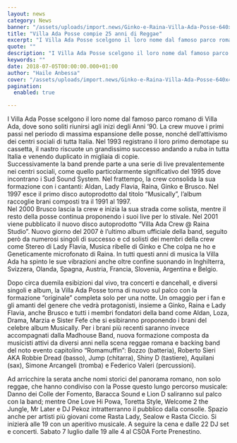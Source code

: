 ```yaml
---
layout: news
category: News
banner: "/assets/uploads/import.news/Ginko-e-Raina-Villa-Ada-Posse-640x427.jpg"
title: "Villa Ada Posse compie 25 anni di Reggae"
excerpt: "I Villa Ada Posse scelgono il loro nome dal famoso parco romano di Villa Ada, dove sono soliti riunirsi agli inizi degli Anni ’90. La crew muove i primi passi nel periodo di massima espansione delle posse, nonché dell’attivismo dei centri sociali di tutta Italia. Nel 1993 registrano il loro primo demotape su cassetta, il [&hellip"
quote: ""
description: "I Villa Ada Posse scelgono il loro nome dal famoso parco romano di Villa Ada, dove sono soliti riunirsi agli inizi degli Anni ’90. La crew muove i primi passi nel periodo di massima espansione delle posse, nonché dell’attivismo dei centri sociali di tutta Italia. Nel 1993 registrano il loro primo demotape su cassetta, il [&hellip"
keywords: ""
date: 2018-07-05T00:00:00.000+01:00
author: "Haile Anbessa"
cover: "/assets/uploads/import.news/Ginko-e-Raina-Villa-Ada-Posse-640x427.jpg"
pagination:
  enabled: true

---
```


I Villa Ada Posse scelgono il loro nome dal famoso parco romano di Villa Ada, dove sono soliti riunirsi agli inizi degli Anni ’90\. La crew muove i primi passi nel periodo di massima espansione delle posse, nonché dell’attivismo dei centri sociali di tutta Italia. Nel 1993 registrano il loro primo demotape su cassetta, il nastro riscuote un grandissimo successo andando a ruba in tutta Italia e venendo duplicato in migliaia di copie.  
Successivamente la band prende parte a una serie di live prevalentemente nei centri sociali, come quello particolarmente significativo del 1995 dove incontrano i Sud Sound System. Nel frattempo, la crew consolida la sua formazione con i cantanti: Aldan, Lady Flavia, Raina, Ginko e Brusco. Nel 1997 esce il primo disco autoprodotto dal titolo “Musically”, l’album raccoglie brani composti tra il 1991 al 1997.  
Nel 2000 Brusco lascia la crew e inizia la sua strada come solista, mentre il resto della posse continua proponendo i suoi live per lo stivale. Nel 2001 viene pubblicato il nuovo disco autoprodotto “Villa Ada Crew @ Raina Studio”. Nuovo giorno del 2007 è l’ultimo album ufficiale della band, seguito però da numerosi singoli di successo e cd solisti dei membri della crew come Stereo di Lady Flavia, Musica ribelle di Ginko e Che colpa ne ho e Geneticamente microfonato di Raina. In tutti questi anni di musica la Villa Ada ha spinto le sue vibrazioni anche oltre confine suonando in Inghilterra, Svizzera, Olanda, Spagna, Austria, Francia, Slovenia, Argentina e Belgio.

Dopo circa duemila esibizioni dal vivo, tra concerti e dancehall, e diversi singoli e album, la Villa Ada Posse torna di nuovo sul palco con la formazione “originale” completa solo per una notte. Un omaggio per i fan e gli amanti del genere che vedrà protagonisti, insieme a Ginko, Raina e Lady Flavia, anche Brusco e tutti i membri fondatori della band come Aldan, Loza, Drama, Marzia e Sister Fefe che si esibiranno proponendo i brani del celebre album Musically. Per i brani più recenti saranno invece accompagnati dalla Madhouse Band, nuova formazione composta da musicisti attivi da diversi anni nella scena reggae romana e backing band del noto evento capitolino “Romamuffin”: Bozzo (batteria), Roberto Sieri AKA Robbie Dread (basso), Jump (chitarra), Shiny D (tastiere), Aquilani (sax), Simone Arcangeli (tromba) e Federico Valeri (percussioni).

Ad arricchire la serata anche nomi storici del panorama romano, non solo reggae, che hanno condiviso con la Posse questo lungo percorso musicale: Danno dei Colle der Fomento, Baracca Sound e Lion D saliranno sul palco con la band; mentre One Love Hi Powa, Toretta Style, Welcome 2 the Jungle, Mr Later e DJ Pekoz intratterranno il pubblico dalla consolle. Spazio anche per artisti più giovani come Rasta Lady, Sealow e Rasta Ciccio. Si inizierà alle 19 con un aperitivo musicale. A seguire la cena e dalle 22 DJ set e concerti. Sabato 7 luglio dalle 19 alle 4 al CSOA Forte Prenestino.
